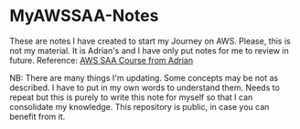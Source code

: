 # MyAWSSAA-Notes
These are notes I have created to start my Journey on AWS. 
Please, this is not my material. It is Adrian's and I have only put notes for me to review in future.
Reference: [AWS SAA Course from Adrian](https://learn.cantrill.io/) 

NB: There are many things I'm updating. Some concepts may be not as described. I have to put in my own words to understand them.
Needs to repeat but this is purely to write this note for myself so that I can consolidate my knowledge. This repository is public, in case you can benefit from it.